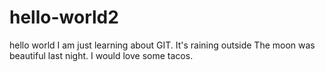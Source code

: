 # hello-world2
hello world
I am just learning about GIT. 
It's raining outside
The moon was beautiful last night.  I would love some tacos.  
